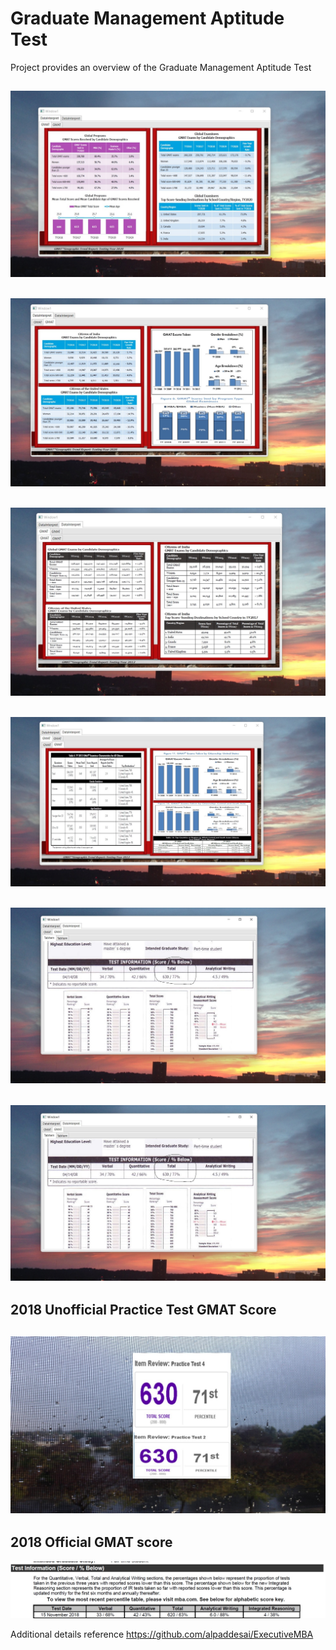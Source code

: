 # Graduate Management Aptitude Test

Project provides an overview of the Graduate Management Aptitude Test

## ![image](GMATImage1.jpg)

## ![image](GMATImage2.jpg)

## ![image](GMATImage3.jpg)

## ![image](GMATImage4.jpg)

## ![image](GMATImage5.jpg)

## ![image](GMATImageofficial.jpg)

## 2018 Unofficial Practice Test GMAT Score
## ![image](GMATImage7.jpg)

## 2018 Official GMAT score
![image](GMATExam.jpg)

Additional details reference  https://github.com/alpaddesai/ExecutiveMBA
